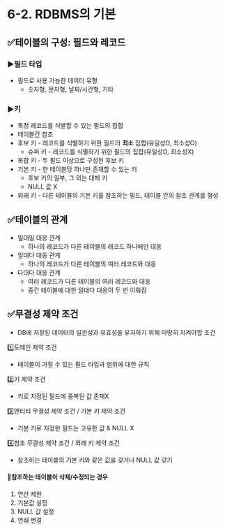 # 6-2. RDBMS의 기본
## ✅테이블의 구성: 필드와 레코드
### ▶️필드 타입
- 필드로 사용 가능한 데이터 유형
  - 숫자형, 문자형, 날짜/시간형, 기타
### ▶️키
- 특정 레코드를 식별할 수 있는 필드의 집합
- 테이블간 참조
- 후보 키 - 레코드를 식별하기 위한 필드의 **최소** 집합(유일성O, 최소성O)
  - 슈퍼 키 - 레코드를 식별하기 위한 필드의 집합(유일성O, 최소성X)
- 복합 키 - 두 필드 이상으로 구성된 후보 키
- 기본 키 - 한 테이블당 하나만 존재할 수 있는 키
  - 후보 키의 일부, 그 외는 대체 키
  - NULL 값 X
- 외래 키 - 다른 테이블의 기본 키를 참조하는 필드, 테이블 간의 참조 관계를 형성

## ✅테이블의 관계
- 일대일 대응 관계
  - 하나의 레코드가 다른 테이블의 레코드 하나에만 대응
- 일대다 대응 관계
  - 하나의 레코드가 다른 테이블의 여러 레코드와 대응
- 다대다 대응 관계
  - 여러 레코드가 다른 테이블의 여러 레코드와 대응
  - 중간 테이블에 대한 일대다 대응이 두 번 이뤄짐 
  
## ✅무결성 제약 조건
- DB에 저장된 데이터의 일관성과 유효성을 유지하기 위해 마땅히 지켜야할 조건

1️⃣도메인 제약 조건
- 테이블이 가질 수 있는 필드 타입과 범위에 대한 규칙

2️⃣키 제약 조건
- 키로 지정된 필드에 중복된 값 존재X

3️⃣엔티티 무결성 제약 조건 / 기본 키 제약 조건
- 기본 키로 지정한 필드는 고유한 값 & NULL X

4️⃣참조 무결성 제약 조건 / 외래 키 제약 조건
- 참조하는 테이블의 기본 키와 같은 값을 갖거나 NULL 값 갖기

#### 🔷참조하는 테이블이 삭제/수정되는 경우
1. 연산 제한
2. 기본값 설정
3. NULL 값 설정
4. 연쇄 변경 
